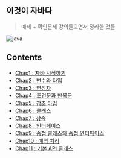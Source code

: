 ## 이것이 자바다

> 예제 + 확인문제  강의들으면서 정리한 것들

![java](<https://img.shields.io/badge/java-jdk11-orange.svg?style=flat&logo=java>) 

## Contents

* [Chap1 : 자바 시작하기]()
* [Chap2 : 변수와 타입](<https://github.com/Kangyejiii/JavaExample/tree/master/src/main/java/Chap2>)
* [Chap3 : 연산자](<https://github.com/Kangyejiii/JavaExample/tree/master/src/main/java/Chap3>)
* [Chap4 : 조건문과 반복문](<https://github.com/Kangyejiii/JavaExample/tree/master/src/main/java/Chap4>)
* [Chap5 : 참조 타입 ](<https://github.com/Kangyejiii/JavaExample/tree/master/src/main/java/Chap5>)
* [Chap6 : 클래스](<https://github.com/Kangyejiii/JavaExample/tree/master/src/main/java/Chap6>)
* [Chap7 : 상속](<https://github.com/Kangyejiii/JavaExample/tree/master/src/main/java/chap7>)
* [Chap8 : 인터페이스](<https://github.com/Kangyejiii/JavaExample/tree/master/src/main/java/chap08>)
* [Chap9 : 중첩 클래스와 중첩 인터페이스](<https://github.com/Kangyejiii/JavaExample/tree/master/src/main/java/chap09>)
* [Chap10 : 예외 처리](<https://github.com/Kangyejiii/JavaExample/tree/master/src/main/java/chap10>)
* [Chap11 : 기본 API 클래스]()

  